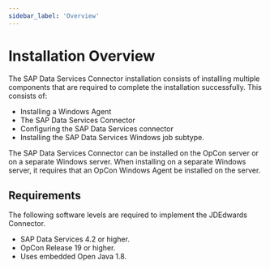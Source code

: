 ```yaml
---
sidebar_label: 'Overview'
---
```


# Installation Overview

The SAP Data Services Connector installation consists of installing multiple components that are required to complete the installation successfully. This consists of:

* Installing a Windows Agent
* The SAP Data Services Connector
* Configuring the SAP Data Services connector 
* Installing the SAP Data Services Windows job subtype.

The SAP Data Services Connector can be installed on the OpCon server or on a separate Windows server. When installing on a separate Windows server, it requires that an OpCon Windows Agent be installed on the server.

## Requirements

The following software levels are required to implement the JDEdwards Connector.
* SAP Data Services 4.2 or higher.
* OpCon Release 19 or higher.
* Uses embedded Open Java 1.8.


